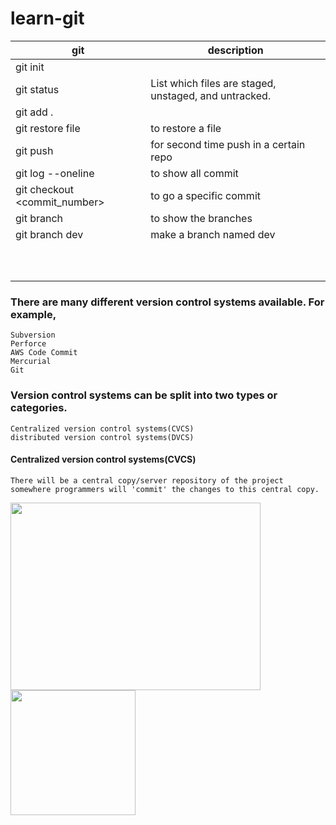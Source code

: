 # learn-git

| git   | description |
| ------------- | ------------- |
|  git init |   |
|  git status |  List which files are staged, unstaged, and untracked. |
|  git add . |   |
|  git restore file | <a>to restore a file</a>  |
|  git push |  for second time push in a certain repo |
|  git log --oneline |  to show all commit |
|  git checkout <commit_number> |  to go a specific commit |
|  git branch | to show the branches  |
|  git branch dev | make a branch named dev  |
|   |   |
|   |   |
|   |   |
|   |   |
|   |   |
|   |   |
|   |   |
|   |   |
|   |   |
|   |   |

### There are many different version control systems available. For example, 

    Subversion
    Perforce
    AWS Code Commit
    Mercurial
    Git
### Version control systems can be split into two types or categories. 
    Centralized version control systems(CVCS)
    distributed version control systems(DVCS)

#### Centralized version control systems(CVCS)

    There will be a central copy/server repository of the project somewhere programmers will 'commit' the changes to this central copy.


<img src="https://www.edureka.co/blog/wp-content/uploads/2016/11/Centralized-Version-Control-System-Workflow-What-Is-Git-Edureka.png" height='300' width='400'/>
<img src="https://www.researchgate.net/publication/23646260/figure/tbl1/AS:667686602285063@1536200299510/Advantages-and-disadvantages-of-the-centralized-approach-Barata-2003.png" height='200' width='200'/>
